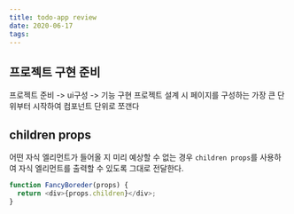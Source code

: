 ```yaml
---
title: todo-app review
date: 2020-06-17
tags:
---
```


## 프로젝트 구현 준비

프로젝트 준비 -> ui구성 -> 기능 구현
프로젝트 설계 시 페이지를 구성하는 가장 큰 단위부터 시작하여 컴포넌트 단위로 쪼갠다

## children props

어떤 자식 엘리먼트가 들어올 지 미리 예상할 수 없는 경우 `children props`를 사용하여 자식 엘리먼트를 출력할 수 있도록 그대로 전달한다.

```javascript
function FancyBoreder(props) {
  return <div>{props.children}</div>;
}
```
